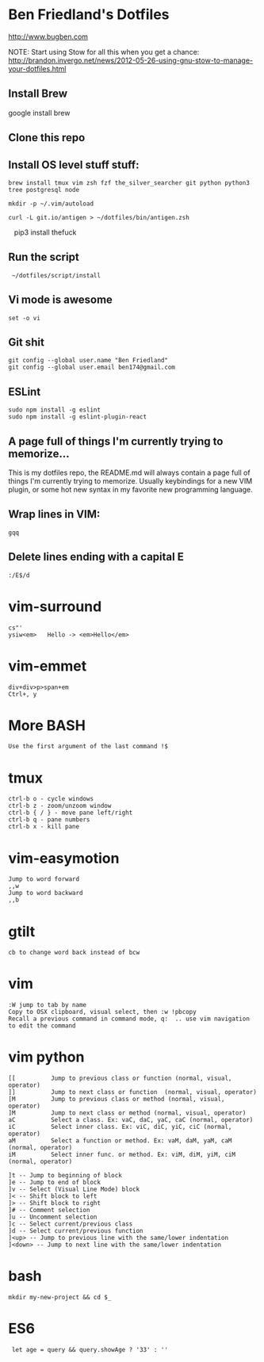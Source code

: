 Ben Friedland's Dotfiles
========================

http://www.bugben.com

NOTE: Start using Stow for all this when you get a chance: http://brandon.invergo.net/news/2012-05-26-using-gnu-stow-to-manage-your-dotfiles.html

Install Brew
------------

google install brew

Clone this repo
---------------

Install OS level stuff stuff:
-------------------

    brew install tmux vim zsh fzf the_silver_searcher git python python3 tree postgresql node

    mkdir -p ~/.vim/autoload

    curl -L git.io/antigen > ~/dotfiles/bin/antigen.zsh

    pip3 install thefuck


Run the script
--------------

     ~/dotfiles/script/install

Vi mode is awesome
------------------

    set -o vi

Git shit
--------

    git config --global user.name "Ben Friedland"
    git config --global user.email ben174@gmail.com


ESLint
------

    sudo npm install -g eslint
    sudo npm install -g eslint-plugin-react

A page full of things I'm currently trying to memorize...
---------------------------------------------------------
This is my dotfiles repo, the README.md will always contain a page full
of things I'm currently trying to memorize. Usually keybindings for a new
VIM plugin, or some hot new syntax in my favorite new programming language.


Wrap lines in VIM:
------------------
    gqq


Delete lines ending with a capital E
------------------------------------
    :/E$/d

vim-surround
============
    cs"'
    ysiw<em>   Hello -> <em>Hello</em>

vim-emmet
=========
    div+div>p>span+em
    Ctrl+, y

More BASH
=========
    Use the first argument of the last command !$

tmux
====
    ctrl-b o - cycle windows
    ctrl-b z - zoom/unzoom window
    ctrl-b { / } - move pane left/right
    ctrl-b q - pane numbers
    ctrl-b x - kill pane


vim-easymotion
================================
    Jump to word forward
    ,,w
    Jump to word backward
    ,,b

gtilt
=====
    cb to change word back instead of bcw

vim
===
    :W jump to tab by name
    Copy to OSX clipboard, visual select, then :w !pbcopy
    Recall a previous command in command mode, q:  .. use vim navigation to edit the command
    
vim python
==========

    [[          Jump to previous class or function (normal, visual, operator)
    ]]          Jump to next class or function  (normal, visual, operator)
    [M          Jump to previous class or method (normal, visual, operator)
    ]M          Jump to next class or method (normal, visual, operator)
    aC          Select a class. Ex: vaC, daC, yaC, caC (normal, operator)
    iC          Select inner class. Ex: viC, diC, yiC, ciC (normal, operator)
    aM          Select a function or method. Ex: vaM, daM, yaM, caM (normal, operator)
    iM          Select inner func. or method. Ex: viM, diM, yiM, ciM (normal, operator)

    ]t -- Jump to beginning of block
    ]e -- Jump to end of block
    ]v -- Select (Visual Line Mode) block
    ]< -- Shift block to left
    ]> -- Shift block to right
    ]# -- Comment selection
    ]u -- Uncomment selection
    ]c -- Select current/previous class
    ]d -- Select current/previous function
    ]<up> -- Jump to previous line with the same/lower indentation
    ]<down> -- Jump to next line with the same/lower indentation


bash
====
    mkdir my-new-project && cd $_

ES6
=== 
     let age = query && query.showAge ? '33' : ''

